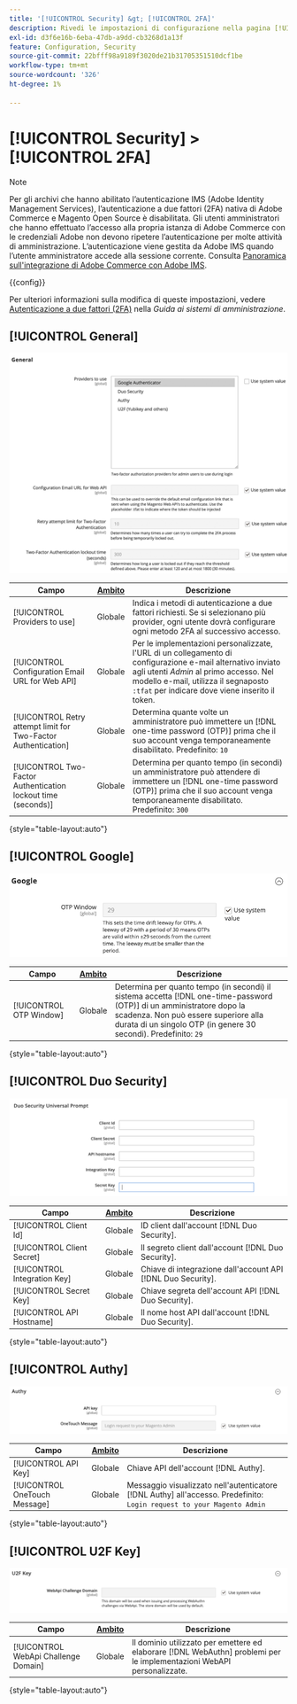 ```yaml
---
title: '[!UICONTROL Security] &gt; [!UICONTROL 2FA]'
description: Rivedi le impostazioni di configurazione nella pagina [!UICONTROL Security] &gt; [!UICONTROL 2FA] dell'amministratore di Commerce.
exl-id: d3f6e16b-6eba-47db-a9dd-cb3268d1a13f
feature: Configuration, Security
source-git-commit: 22bfff98a9189f3020de21b31705351510dcf1be
workflow-type: tm+mt
source-wordcount: '326'
ht-degree: 1%

---
```


# [!UICONTROL Security] > [!UICONTROL 2FA]

>[!NOTE]
>
>Per gli archivi che hanno abilitato l’autenticazione IMS (Adobe Identity Management Services), l’autenticazione a due fattori (2FA) nativa di Adobe Commerce e Magento Open Source è disabilitata. Gli utenti amministratori che hanno effettuato l’accesso alla propria istanza di Adobe Commerce con le credenziali Adobe non devono ripetere l’autenticazione per molte attività di amministrazione. L’autenticazione viene gestita da Adobe IMS quando l’utente amministratore accede alla sessione corrente. Consulta [Panoramica sull&#39;integrazione di Adobe Commerce con Adobe IMS](https://experienceleague.adobe.com/docs/commerce-admin/start/admin/ims/adobe-ims-integration-overview.html).

{{config}}

Per ulteriori informazioni sulla modifica di queste impostazioni, vedere [Autenticazione a due fattori (2FA)](../../systems/security-two-factor-authentication.md) nella _Guida ai sistemi di amministrazione_.

## [!UICONTROL General]

![Generale](./assets/2fa-general.png)<!-- zoom -->

| Campo | [Ambito](../../getting-started/websites-stores-views.md#scope-settings) | Descrizione |
|--- |--- |--- |
| [!UICONTROL Providers to use] | Globale | Indica i metodi di autenticazione a due fattori richiesti. Se si selezionano più provider, ogni utente dovrà configurare ogni metodo 2FA al successivo accesso. |
| [!UICONTROL Configuration Email URL for Web API] | Globale | Per le implementazioni personalizzate, l&#39;URL di un collegamento di configurazione e-mail alternativo inviato agli utenti _Admin_ al primo accesso. Nel modello e-mail, utilizza il segnaposto `:tfat` per indicare dove viene inserito il token. |
| [!UICONTROL Retry attempt limit for Two-Factor Authentication] | Globale | Determina quante volte un amministratore può immettere un [!DNL one-time password (OTP)] prima che il suo account venga temporaneamente disabilitato. Predefinito: `10` |
| [!UICONTROL Two-Factor Authentication lockout time (seconds)] | Globale | Determina per quanto tempo (in secondi) un amministratore può attendere di immettere un [!DNL one-time password (OTP)] prima che il suo account venga temporaneamente disabilitato. Predefinito: `300` |

{style="table-layout:auto"}

## [!UICONTROL Google]

![Google](./assets/2fa-google.png)<!-- zoom -->

| Campo | [Ambito](../../getting-started/websites-stores-views.md#scope-settings) | Descrizione |
|--- |--- |--- |
| [!UICONTROL OTP Window] | Globale | Determina per quanto tempo (in secondi) il sistema accetta [!DNL one-time-password (OTP)] di un amministratore dopo la scadenza. Non può essere superiore alla durata di un singolo OTP (in genere 30 secondi). Predefinito: `29` |

{style="table-layout:auto"}

## [!UICONTROL Duo Security]

![Sicurezza Duo](./assets/2fa-duo-security.png)<!-- zoom -->

| Campo | [Ambito](../../getting-started/websites-stores-views.md#scope-settings) | Descrizione |
|--- |--- |--- |
| [!UICONTROL Client Id] | Globale | ID client dall&#39;account [!DNL Duo Security]. |
| [!UICONTROL Client Secret] | Globale | Il segreto client dall&#39;account [!DNL Duo Security]. |
| [!UICONTROL Integration Key] | Globale | Chiave di integrazione dall&#39;account API [!DNL Duo Security]. |
| [!UICONTROL Secret Key] | Globale | Chiave segreta dell&#39;account API [!DNL Duo Security]. |
| [!UICONTROL API Hostname] | Globale | Il nome host API dall&#39;account [!DNL Duo Security]. |

{style="table-layout:auto"}

## [!UICONTROL Authy]

![Authy](./assets/2fa-authy.png)<!-- zoom -->

| Campo | [Ambito](../../getting-started/websites-stores-views.md#scope-settings) | Descrizione |
|--- |--- |--- |
| [!UICONTROL API Key] | Globale | Chiave API dell&#39;account [!DNL Authy]. |
| [!UICONTROL OneTouch Message] | Globale | Messaggio visualizzato nell&#39;autenticatore [!DNL Authy] all&#39;accesso. Predefinito: `Login request to your Magento Admin` |

{style="table-layout:auto"}

## [!UICONTROL U2F Key]

![Chiave U2F](./assets/2fa-u2f-key.png)<!-- zoom -->

| Campo | [Ambito](../../getting-started/websites-stores-views.md#scope-settings) | Descrizione |
|--- |--- |--- |
| [!UICONTROL WebApi Challenge Domain] | Globale | Il dominio utilizzato per emettere ed elaborare [!DNL WebAuthn] problemi per le implementazioni WebAPI personalizzate. |

{style="table-layout:auto"}
